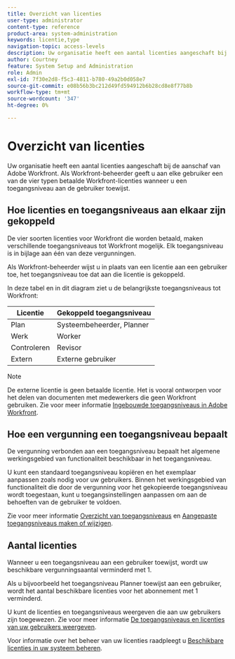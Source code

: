 ```yaml
---
title: Overzicht van licenties
user-type: administrator
content-type: reference
product-area: system-administration
keywords: licentie,type
navigation-topic: access-levels
description: Uw organisatie heeft een aantal licenties aangeschaft bij de aanschaf van Adobe Workfront. Als Workfront-beheerder geeft u aan elke gebruiker een van de vier typen betaalde Workfront-licenties wanneer u een toegangsniveau aan de gebruiker toewijst.
author: Courtney
feature: System Setup and Administration
role: Admin
exl-id: 7f30e2d8-f5c3-4811-b780-49a2b0d058e7
source-git-commit: e08b56b3bc212d49fd594912b6b28cd8e8f77b8b
workflow-type: tm+mt
source-wordcount: '347'
ht-degree: 0%

---
```


# Overzicht van licenties

Uw organisatie heeft een aantal licenties aangeschaft bij de aanschaf van Adobe Workfront. Als Workfront-beheerder geeft u aan elke gebruiker een van de vier typen betaalde Workfront-licenties wanneer u een toegangsniveau aan de gebruiker toewijst.

## Hoe licenties en toegangsniveaus aan elkaar zijn gekoppeld

De vier soorten licenties voor Workfront die worden betaald, maken verschillende toegangsniveaus tot Workfront mogelijk. Elk toegangsniveau is in bijlage aan één van deze vergunningen.

Als Workfront-beheerder wijst u in plaats van een licentie aan een gebruiker toe, het toegangsniveau toe dat aan die licentie is gekoppeld.

In deze tabel en in dit diagram ziet u de belangrijkste toegangsniveaus tot Workfront:

| Licentie | Gekoppeld toegangsniveau |
|--- |--- |
| Plan | Systeembeheerder, Planner |
| Werk | Worker |
| Controleren | Revisor |
| Extern | Externe gebruiker |

>[!NOTE]
>
>De externe licentie is geen betaalde licentie. Het is vooral ontworpen voor het delen van documenten met medewerkers die geen Workfront gebruiken. Zie voor meer informatie [Ingebouwde toegangsniveaus in Adobe Workfront](/help/quicksilver/administration-and-setup/add-users/access-levels-and-object-permissions/default-access-levels-in-workfront.md).

## Hoe een vergunning een toegangsniveau bepaalt

De vergunning verbonden aan een toegangsniveau bepaalt het algemene werkingsgebied van functionaliteit beschikbaar in het toegangsniveau.

U kunt een standaard toegangsniveau kopiëren en het exemplaar aanpassen zoals nodig voor uw gebruikers. Binnen het werkingsgebied van functionaliteit die door de vergunning voor het gekopieerde toegangsniveau wordt toegestaan, kunt u toegangsinstellingen aanpassen om aan de behoeften van de gebruiker te voldoen.

Zie voor meer informatie [Overzicht van toegangsniveaus](../../../administration-and-setup/add-users/access-levels-and-object-permissions/access-levels-overview.md) en [Aangepaste toegangsniveaus maken of wijzigen](../../../administration-and-setup/add-users/configure-and-grant-access/create-modify-access-levels.md).

## Aantal licenties

Wanneer u een toegangsniveau aan een gebruiker toewijst, wordt uw beschikbare vergunningsaantal verminderd met 1.

Als u bijvoorbeeld het toegangsniveau Planner toewijst aan een gebruiker, wordt het aantal beschikbare licenties voor het abonnement met 1 verminderd.

U kunt de licenties en toegangsniveaus weergeven die aan uw gebruikers zijn toegewezen. Zie voor meer informatie [De toegangsniveaus en licenties van uw gebruikers weergeven](../../../administration-and-setup/add-users/access-levels-and-object-permissions/list-access-levels-and-licenses-for-your-users.md).

Voor informatie over het beheer van uw licenties raadpleegt u [Beschikbare licenties in uw systeem beheren](../../../administration-and-setup/get-started-wf-administration/manage-available-licenses-in-your-system.md).
